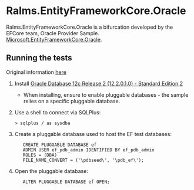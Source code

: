 # Ralms.EntityFrameworkCore.Oracle

Ralms.EntityFrameworkCore.Oracle is a bifurcation developed by the EFCore team, Oracle Provider Sample.
 [Microsoft.EntityFrameworkCore.Oracle](https://github.com/aspnet/EntityFrameworkCore/tree/dev/samples/OracleProvider).
 

## Running the tests

Original information [here](https://github.com/aspnet/EntityFrameworkCore/tree/dev/samples/OracleProvider)

1) Install [Oracle Database 12c Release 2 (12.2.0.1.0) - Standard Edition 2](http://www.oracle.com/technetwork/database/enterprise-edition/downloads/index.html)
    - When installing, ensure to enable pluggable databases - the sample relies on a specific pluggable database.

2) Use a shell to connect via SQLPlus:

    ```
    > sqlplus / as sysdba
    ```

3) Create a pluggable database used to host the EF test databases:

    ```
       CREATE PLUGGABLE DATABASE ef
       ADMIN USER ef_pdb_admin IDENTIFIED BY ef_pdb_admin
       ROLES = (DBA)
       FILE_NAME_CONVERT = ('\pdbseed\', '\pdb_ef\');
    ```

4) Open the pluggable database:

    ```
       ALTER PLUGGABLE DATABASE ef OPEN;
    ```
